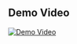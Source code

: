 ## Demo Video
[![Demo Video]([https://img.youtube.com/vi/VIDEO_ID/0.jpg)](https://www.youtube.com/watch?v=VIDEO_ID](https://www.linkedin.com/posts/kavindu-marasinghe-6b778a20a_face-recognition-based-voting-system-for-activity-7264856599242973184-dW1i?utm_source=share&utm_medium=member_desktop))

